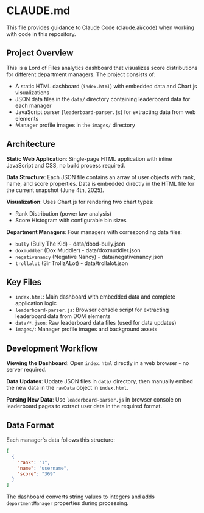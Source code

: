 # CLAUDE.md

This file provides guidance to Claude Code (claude.ai/code) when working with code in this repository.

## Project Overview

This is a Lord of Files analytics dashboard that visualizes score distributions for different department managers. The project consists of:

- A static HTML dashboard (`index.html`) with embedded data and Chart.js visualizations
- JSON data files in the `data/` directory containing leaderboard data for each manager
- JavaScript parser (`leaderboard-parser.js`) for extracting data from web elements
- Manager profile images in the `images/` directory

## Architecture

**Static Web Application**: Single-page HTML application with inline JavaScript and CSS, no build process required.

**Data Structure**: Each JSON file contains an array of user objects with rank, name, and score properties. Data is embedded directly in the HTML file for the current snapshot (June 4th, 2025).

**Visualization**: Uses Chart.js for rendering two chart types:
- Rank Distribution (power law analysis)
- Score Histogram with configurable bin sizes

**Department Managers**: Four managers with corresponding data files:
- `bully` (Bully The Kid) - data/dood-bully.json
- `doxmuddler` (Dox Muddler) - data/doxmuddler.json  
- `negativenancy` (Negative Nancy) - data/negativenancy.json
- `trollalot` (Sir TrollzALot) - data/trollalot.json

## Key Files

- `index.html`: Main dashboard with embedded data and complete application logic
- `leaderboard-parser.js`: Browser console script for extracting leaderboard data from DOM elements
- `data/*.json`: Raw leaderboard data files (used for data updates)
- `images/`: Manager profile images and background assets

## Development Workflow

**Viewing the Dashboard**: Open `index.html` directly in a web browser - no server required.

**Data Updates**: Update JSON files in `data/` directory, then manually embed the new data in the `rawData` object in `index.html`.

**Parsing New Data**: Use `leaderboard-parser.js` in browser console on leaderboard pages to extract user data in the required format.

## Data Format

Each manager's data follows this structure:
```json
[
  {
    "rank": "1",
    "name": "username",
    "score": "369"
  }
]
```

The dashboard converts string values to integers and adds `departmentManager` properties during processing.